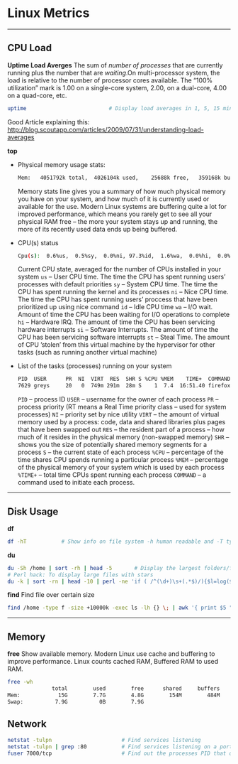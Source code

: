 Linux Metrics
===
---
## CPU Load

**Uptime Load Averges**
The sum of _number of processes_ that are currently running plus the number that are _waiting_.On multi-processor system, the load is relative to the number of processor cores available. The “100% utilization” mark is 1.00 on a single-core system, 2.00, on a dual-core, 4.00 on a quad-core, etc.

```bash
uptime                          # Display load averages in 1, 5, 15 minutes based on number of cores/processors
```
Good Article explaining this: http://blog.scoutapp.com/articles/2009/07/31/understanding-load-averages

**top**

* Physical memory usage stats:
    ```bash
    Mem:   4051792k total,  4026104k used,    25688k free,   359168k buffers
    ```
    Memory stats line gives you a summary of how much physical memory you have on your system, and how much of it is currently used or available for the use.
    Modern Linux systems are buffering quite a lot for improved performance, which means you rarely get to see all your physical RAM free – the more your system stays up and running, the more of its recently used data ends up being buffered.


* CPU(s) status
    ```bash
    Cpu(s):  0.6%us,  0.5%sy,  0.0%ni, 97.3%id,  1.6%wa,  0.0%hi,  0.0%si,  0.0%st
    ```
    Current CPU state, averaged for the number of CPUs installed in your system
    ``us`` – User CPU time. The time the CPU has spent running users’ processes with default priorities
    ``sy`` – System CPU time. The time the CPU has spent running the kernel and its processes
    ``ni`` – Nice CPU time. The time the CPU has spent running users’ proccess that have been prioritized up using nice command
    ``id`` – Idle CPU time
    ``wa`` – I/O wait. Amount of time the CPU has been waiting for I/O operations to complete
    ``hi`` – Hardware IRQ. The amount of time the CPU has been servicing hardware interrupts
    ``si`` – Software Interrupts. The amount of time the CPU has been servicing software interrupts
    ``st`` – Steal Time. The amount of CPU ’stolen’ from this virtual machine by the hypervisor for other tasks (such as running another virtual machine)

* List of the tasks (processes) running on your system
    ```bash
    PID  USER      PR  NI  VIRT  RES  SHR S %CPU %MEM    TIME+  COMMAND
    7629 greys     20   0  749m 291m  28m S    1  7.4  16:51.40 firefox
    ```
    ``PID`` – process ID
    ``USER`` – username for the owner of each process
    ``PR`` – process priority (RT means a Real Time priority class – used for system processes)
    ``NI`` – priority set by nice utility
    ``VIRT`` – the amount of virtual memory used by a process: code, data and shared libraries plus pages that have been swapped out
    ``RES`` – the resident part of a process – how much of it resides in the physical memory (non-swapped memory)
    ``SHR`` – shows you the size of potentially shared memory segments for a process
    ``S`` – the current state of each process
    ``%CPU`` – percentage of the time shares CPU spends running a particular process
    ``%MEM`` – percentage of the physical memory of your system which is used by each process
    ``%TIME+`` – total time CPUs spent running each process
    ``COMMAND`` – a command used to initiate each process.

---
## Disk Usage

**df**
```bash
df -hT           # Show info on file system -h human readable and -T type of file system
```

**du**
```bash
du -Sh /home | sort -rh | head -5       # Display the largest folders/files including the sub-directories
# Perl hack: To display large files with stars
du -k | sort -rn | head -10 | perl -ne 'if ( /^(\d+)\s+(.*$)/){$l=log($1+.1);$m=int($l/log(1024)); printf  ("%6.1f\t%s\t%25s  %s\n",($1/(2**(10*$m))),(("K","M","G","T","P")[$m]),"*"x (1.5*$l),$2);}'
```
**find**
Find file over certain size
```bash
find /home -type f -size +10000k -exec ls -lh {} \; | awk '{ print $5 ": " $9 }' | sort -nr | head -10
```
---

## Memory

**free**
Show available memory. Modern Linux use cache and buffering to improve performance. Linux counts cached RAM, Buffered RAM to used RAM.
```bash
free -wh
              total        used        free      shared     buffers       cache   available
Mem:            15G        7.7G        4.8G        154M        484M        2.6G        7.3G
Swap:          7.9G          0B        7.9G

```

## Network

```bash
netstat -tulpn                      # Find services listening
netstat -tulpn | grep :80           # Find services listening on a port 80
fuser 7000/tcp                      # Find out the processes PID that opened tcp port 7000
```